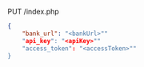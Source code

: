 PUT /index.php
```json
{
	"bank_url": "<bankUrl>""
	"api_key": "<apiKey>""
	"access_token": "<accessToken>""
}
```